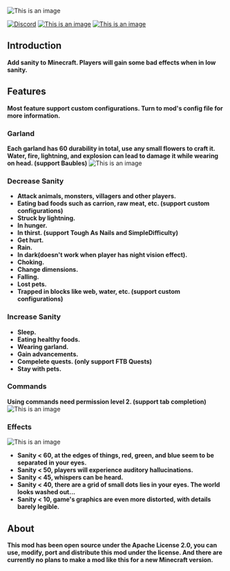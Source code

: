 ![This is an image](https://s21.ax1x.com/2025/01/15/pEiWBsx.png)

[![Discord](https://img.shields.io/discord/1321045735055163402?logo=discord&color=949af1)](https://discord.gg/JdrzWQvT3v)
[![This is an image](https://cf.way2muchnoise.eu/versions/1134090.svg)](https://www.curseforge.com/minecraft/mc-mods/sanity-prequel/files)
[![This is an image](https://cf.way2muchnoise.eu/full_1134090_downloads.svg)](https://www.curseforge.com/minecraft/mc-mods/sanity-prequel)
## Introduction
**Add sanity to Minecraft. Players will gain some bad effects when in low sanity.**
## Features
**Most feature support custom configurations. Turn to mod's config file for more information.**
### Garland
**Each garland has 60 durability in total, use any small flowers to craft it. Water, fire, lightning, and explosion can lead to damage it while wearing on head. (support Baubles)**
![This is an image](https://s21.ax1x.com/2025/01/17/pEFj3DO.png)
### Decrease Sanity
- **Attack animals, monsters, villagers and other players.**  
- **Eating bad foods such as carrion, raw meat, etc. (support custom configurations)**  
- **Struck by lightning.**  
- **In hunger.**  
- **In thirst. (support Tough As Nails and SimpleDifficulty)**  
- **Get hurt.**  
- **Rain.**  
- **In dark(doesn't work when player has night vision effect).**  
- **Choking.**  
- **Change dimensions.**  
- **Falling.**  
- **Lost pets.**  
- **Trapped in blocks like web, water, etc. (support custom configurations)**
### Increase Sanity    
- **Sleep.**  
- **Eating healthy foods.**  
- **Wearing garland.**  
- **Gain advancements.**  
- **Compelete quests. (only support FTB Quests)**  
- **Stay with pets.**
### Commands
**Using commands need permission level 2. (support tab completion)**
![This is an image](https://s21.ax1x.com/2025/01/17/pEFjK81.png)
### Effects  
![This is an image](https://s21.ax1x.com/2025/01/17/pEFxepR.png)
- **Sanity < 60, at the edges of things, red, green, and blue seem to be separated in your eyes.**
- **Sanity < 50, players will experience auditory hallucinations.**  
- **Sanity < 45, whispers can be heard.**  
- **Sanity < 40, there are a grid of small dots lies in your eyes. The world looks washed out...**  
- **Sanity < 10, game's graphics are even more distorted, with details barely legible.**
## About  
**This mod has been open source under the Apache License 2.0, you can use, modify, port and distribute this mod under the license. And there are currently no plans to make a mod like this for a new Minecraft version.**